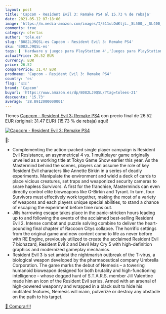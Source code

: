 ```yaml
---
layout: post
title: 'Capcom - Resident Evil 3: Remake PS4 al 15.73 % de rebaja'
date: 2021-05-12 07:18:00
image: 'https://m.media-amazon.com/images/I/511uLOdKljL._SL500_._SL400_.jpg'
comments: true
category: ofertas
author: 'tole.es'
slug: 'B082LJ9QSL-es Capcom - Resident Evil 3: Remake PS4'
sku: 'B082LJ9QSL-es'
tags: [ 'Hardware y juegos para PlayStation 4','Juegos para PlayStation 4','Videojuegos','capcom','ps4', ]
actualPrice: 26.52 EUR
currency: EUR
price: 26.52
comparePrice: 31.47 EUR
prodname: 'Capcom - Resident Evil 3: Remake PS4'
country: 'es'
flag: '🇪🇸'
brand: 'Capcom'
buyurl: 'https://www.amazon.es/dp/B082LJ9QSL/?tag=tolees-21'
descuento: '15.73'
average: '28.8912000000001'
---
```


Tienes [Capcom - Resident Evil 3: Remake PS4](https://www.amazon.es/dp/B082LJ9QSL/?tag=tolees-21) con precio final de  26.52 EUR (original: 31.47 EUR) (15.73 %  de rebaja) aqui!

[![Capcom - Resident Evil 3: Remake PS4](https://m.media-amazon.com/images/I/511uLOdKljL._SL500_._SL400_.jpg)](https://www.amazon.es/dp/B082LJ9QSL/?tag=tolees-21)

🔎:

- Complementing the action-packed single player campaign is Resident Evil Resistance, an asymmetrical 4 vs. 1 multiplayer game originally unveiled as a working title at Tokyo Game Show earlier this year. As the Mastermind behind the scenes, players can assume the role of key Resident Evil characters like Annette Birkin in a series of deadly experiments. Manipulate the environment and wield a deck of cards to place vicious creatures, set traps and weaponized security cameras to snare hapless Survivors. A first for the franchise, Masterminds can even directly control elite bioweapons like G-Birkin and Tyrant. In turn, four Survivors must effectively work together, making the most of a variety of weapons and each players unique special abilities, to stand a chance of escaping the experiment before time runs out.
- Jills harrowing escape takes place in the panic-stricken hours leading up to and following the events of the acclaimed best-selling Resident Evil 2. Intense combat and puzzle solving combine to deliver the heart-pounding final chapter of Raccoon Citys collapse. The horrific settings from the original game and new content come to life as never before with RE Engine, previously utilized to create the acclaimed Resident Evil 7 biohazard, Resident Evil 2 and Devil May Cry 5 with high-definition graphics and modernized gameplay mechanics.
- Resident Evil 3 is set amidst the nightmarish outbreak of the T-virus, a biological weapon developed by the pharmaceutical company Umbrella Corporation. The game marks the debut of Nemesis – a towering humanoid bioweapon designed for both brutality and high-functioning intelligence – whose dogged hunt of S.T.A.R.S. member Jill Valentine made him an icon of the Resident Evil series. Armed with an arsenal of high-powered weaponry and wrapped in a black suit to hide his mutilated features, Nemesis will maim, pulverize or destroy any obstacle on the path to his target.

[🛒 Comprar!!!](https://www.amazon.es/dp/B082LJ9QSL/?tag=tolees-21)

